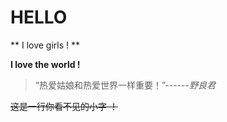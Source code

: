 # HELLO

** I love girls ! **

__I love the world !__

> “热爱姑娘和热爱世界一样重要！”------_野良君_

~~这是一行你看不见的小字 ！~~
